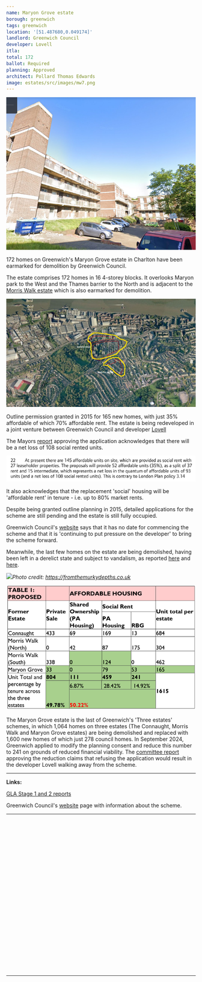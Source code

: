 ```yaml
---
name: Maryon Grove estate 
borough: greenwich
tags: greenwich
location: '[51.487680,0.049174]'
landlord: Greenwich Council
developer: Lovell
itla:
total: 172
ballot: Required
planning: Approved
architect: Pollard Thomas Edwards
image: estates/src/images/mw7.png
---
```

![Maryon Grove estate image](src/images/mw7.png)

172 homes on Greenwich's Maryon Grove estate in Charlton have been earmarked for demolition by Greenwich Council. 

The estate comprises 172 homes in 16 4-storey blocks. It overlooks Maryon park to the West and the Thames barrier to the North and is adjacent to the [Morris Walk estate](https://www.estatewatch.london/estates/greenwich/morriswalk/) which is also earmarked for demolition. 

![Maryon Grove estate image](src/images/morriswalkaerial.jpg)

Outline permission granted in 2015 for 165 new homes, with just 35% affordable of which 70% affordable rent. The estate is being redeveloped in a joint venture between Greenwich Council and developer [Lovell](https://www.lovell.co.uk/)

The Mayors [report](https://www.london.gov.uk/sites/default/files/public%3A//public%3A//PAWS/media_id_251849///one_woolwich_maryon_road_report.pdf) approving the application acknowledges that there will be a net loss of 108 social rented units.

![Maryon Grove estate image](src/images/mgnetloss.png)

It also acknowledges that the replacement 'social' housing will be 'affordable rent' in tenure - i.e. up to 80% market rents.

Despite being granted outline planning in 2015, detailed applications for the scheme are still pending and the estate is still fully occupied.

Greenwich Council's [website](https://www.royalgreenwich.gov.uk/info/200200/regeneration/142/woolwich_regeneration/2) says that it has no date for commencing the scheme and that it is 'continuing to put pressure on the developer' to bring the scheme forward.

Meanwhile, the last few homes on the estate are being demolished, having been left in a derelict state and subject to vandalism, as reported [here](https://853.london/2023/03/31/derelict-maryon-grove-estate-left-open-to-the-elements-will-be-fenced-off-soon-council-insists/) and [here](https://www.fromthemurkydepths.co.uk/2024/09/11/one-woowich-estate-project-set-to-see-cut-in-new-greenwich-council-homes/).

![](https://www.fromthemurkydepths.co.uk/wp-content/uploads/2023/04/Woolwich-estate-maryon-grove-78-1024x768.jpg)*Photo credit: https://fromthemurkydepths.co.uk*

![Maryon Grove estate image](src/images/maryontenure.png)

The Maryon Grove estate is the last of Greenwich's 'Three estates' schemes, in which 1,064 homes on three estates (The Connaught, Morris Walk and Maryon Grove estates) are being demolished and replaced with 1,600 new homes of which just 278 council homes. In September 2024, Greenwich applied to modify the planning consent and reduce this number to 241 on grounds of reduced financial viability. The [committee report](https://greenwich.moderngov.co.uk/documents/s8304/Woolwich%20Estates%20Maryon%20Road%20Grove.pdf) approving the reduction claims that refusing the application would result in the developer Lovell walking away from the scheme. 

---

__Links:__


[GLA Stage 1 and 2 reports](https://www.london.gov.uk/sites/default/files/public%3A//public%3A//PAWS/media_id_251849///one_woolwich_maryon_road_report.pdf)

Greenwich Council's [website](https://www.royalgreenwich.gov.uk/info/200200/regeneration/142/woolwich_regeneration/2) page with information about the scheme.


---

<!------------THE CODE BELOW RENDERS THE MAP - DO NOT EDIT! ---------------------------->

<div id="map" style="width: 100%; height: 400px;"></div>

<script>
  var map = L.map('map').setView({{ location }}, 13);
  L.tileLayer('https://tile.openstreetmap.org/{z}/{x}/{y}.png', {
  maxZoom: 19,
attribution: '&copy; <a href="http://www.openstreetmap.org/copyright">OpenStreetMap</a>'
}).addTo(map);
var circle = L.circle({{ location }}, {
    color: 'red',
    fillColor: '#f03',
    fillOpacity: 0.5,
    radius: 500
}).addTo(map);
</script>

---
